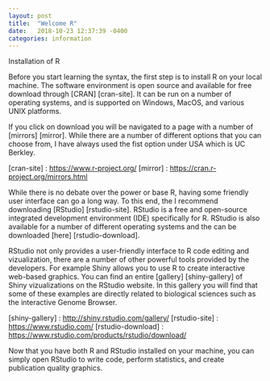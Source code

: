 ```yaml
---
layout: post
title:  "Welcome R"
date:   2018-10-23 12:37:39 -0400
categories: information
---
```

Installation of R

Before you start learning the syntax, the first step is to install R on your local machine. The software environment is open source and available for free download through [CRAN] [cran-site]. It can be run on a number of operating systems, and is supported on Windows, MacOS, and various UNIX platforms.

If you click on download you will be navigated to a page with a number of [mirrors] [mirror]. While there are a number of different options that you can choose from, I have always used the fist option under USA which is UC Berkley.

[cran-site] : https://www.r-project.org/
[mirror] : https://cran.r-project.org/mirrors.html

While there is no debate over the power or base R, having some friendly user interface can go a long way. To this end, the I recommend downloading [RStudio] [rstudio-site]. RStudio is a free and open-source integrated development environment (IDE) specifically for R. RStudio is also available for a number of different operating systems and the can be downloaded [here] [rstudio-download].

RStudio not only provides a user-friendly interface to R code editing and vizualization, there are a number of other powerful tools provided by the developers. For example Shiny allows you to use R to create interactive web-based graphics. You can find an entire [gallery] [shiny-gallery] of Shiny vizualizations on the RStudio website. In this gallery you will find that some of these examples are directly related to biological sciences such as the interactive Genome Browser.

[shiny-gallery] : http://shiny.rstudio.com/gallery/
[rstudio-site] : https://www.rstudio.com/
[rstudio-download] : https://www.rstudio.com/products/rstudio/download/

Now that you have both R and RStudio installed on your machine, you can simply open RStudio to write code, perform statistics, and create publication quality graphics.
